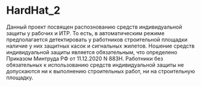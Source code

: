 # HardHat_2

Данный проект посвящен распознованию средств индивидуальной защиты у рабочих и ИТР.
То есть, в автоматическим режиме предполагается детектировать у работников строительной площадки наличие
у них защитных касок и сигнальных жилетов. Ношение средств индивидуальной защиты является обязательным, что определено
Приказом Минтруда РФ от 11.12.2020 N 883Н. Работники без обязательных к использованию средств индивидуальной защиты 
не допускаются ни к выполнению строительных работ, ни на строительную площадку. 
 
